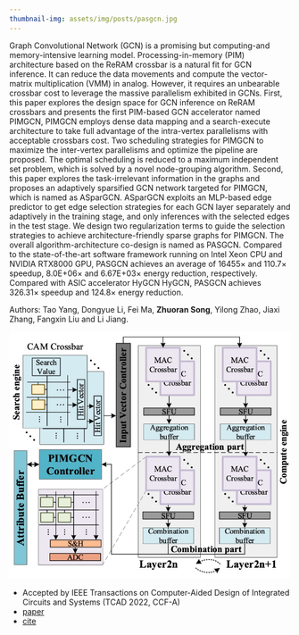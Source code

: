 ```yaml
---
thumbnail-img: assets/img/posts/pasgcn.jpg
---
```

Graph Convolutional Network (GCN) is a promising but computing-and memory-intensive learning model. Processing-in-memory (PIM) architecture based on the ReRAM crossbar is a natural fit for GCN inference. It can reduce the data movements and compute the vector-matrix multiplication (VMM) in analog. However, it requires an unbearable crossbar cost to leverage the massive parallelism exhibited in GCNs. First, this paper explores the design space for GCN inference on ReRAM crossbars and presents the first PIM-based GCN accelerator named PIMGCN, PIMGCN employs dense data mapping and a search-execute architecture to take full advantage of the intra-vertex parallelisms with acceptable crossbars cost. Two scheduling strategies for PIMGCN to maximize the inter-vertex parallelisms and optimize the pipeline are proposed. The optimal scheduling is reduced to a maximum independent set problem, which is solved by a novel node-grouping algorithm. Second, this paper explores the task-irrelevant information in the graphs and proposes an adaptively sparsified GCN network targeted for PIMGCN, which is named as ASparGCN. ASparGCN exploits an MLP-based edge predictor to get edge selection strategies for each GCN layer separately and adaptively in the training stage, and only inferences with the selected edges in the test stage. We design two regularization terms to guide the selection strategies to achieve architecture-friendly sparse graphs for PIMGCN. The overall algorithm-architecture co-design is named as PASGCN. Compared to the state-of-the-art software framework running on Intel Xeon CPU and NVIDIA RTX8000 GPU, PASGCN achieves an average of 16455× and 110.7× speedup, 8.0E+06× and 6.67E+03× energy reduction, respectively. Compared with ASIC accelerator HyGCN HyGCN, PASGCN achieves 326.31× speedup and 124.8× energy reduction.

Authors: Tao Yang, Dongyue Li, Fei Ma, **Zhuoran Song**, Yilong Zhao, Jiaxi Zhang, Fangxin Liu and Li Jiang.

![pasgcn](/assets/img/posts/pasgcn.jpg)

* Accepted by IEEE Transactions on Computer-Aided Design of Integrated Circuits and Systems (TCAD 2022, CCF-A)
* [paper]()
* [cite]()